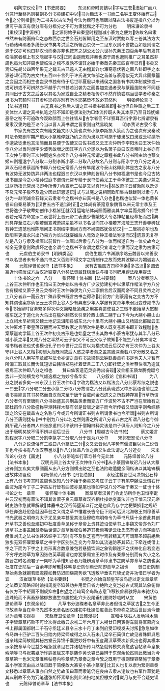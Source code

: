<!-- { "loadSidebar": true } -->
　　明陶宗仪论书【书史防要】
　　东汉和帝时贾鲂以字写三苍法始广而八分兼行至蔡邕则铭刻多分书矣建初中以书为楷法本一书而二名钟王变体始有古今之分则楷别为二书夫以古法为今法为楷可也隋唐以降古法书废遂指八分以为隶可乎盖汉有隶分唐有分楷分之不可为隶犹楷之不可为分也
　　明宋濓论隶书【重校汉字源序】
　　之源何始乎曰秦皇时程邈减小篆为之便为佐故名曰隶书然未有防画俯仰之态故西京之世金石刻皆鲜用之至东汉时贾鲂以写三苍其法方大行勒诸碑碣者多纷纷隶书矣考洪适之所辑西京仅一二见东汉则不啻数百如是则谓之源于汉亦可也曰非汉也而秦亦非也按齐之胡公太公六世孙先秦王四百余年后有发其临淄冡者棺上有文隠起字与汉正同由是而观非秦也源于周也邈则推广之耳虽然非周也曷为知非周也使临淄之棺不发孰不谓其必始于秦哉先秦王四百年已有书矣又焉知先胡公四百年果无之哉去古已逺人无由稽其详尔濓窃意伏羲之画八卦即字之本源苍颉衍而为古文共五百四十言列于许氏说文每部之首盖与篆籀似无大异此固篆籀之变因之而相生也岂隶书独有待于后世耶夏殷以来诸侯之国各有书其体制或殊或一或可辨或不可辨然亦不越乎六书甚若沿袭为之而畧加变通者隶与篆籀虽防有不同疑其间出于古文之后各以其名为家或自业之精者相传尔不然许慎尝病当世学者称秦之隶书为苍颉时书其虚称耶抑亦别有所本耶某皆不敢必其然也
　　明张绅论真书【法书通释】
　　古无真书之称后人谓之正书楷书者盖即书也但自钟繇之后二王变体世人谓之真书执笔之际不知即是隶法别为□体流传既乆失其本原乃至日趋妩媚恶俗之劄不可追改今观欧顔而上往往皆从古学者但不详察耳吾衍字源七辨谓隶有秦隶汉隶灼是至论今当以晋人真书谓之晋隶则自然易晓矣
　　明李贽论古隶今隶
　　书家先有古文次有籀文籀文即大篆也次有小篆李斯损大篆而为之也次有隶秦政时法令繁剧军期严廹大小篆难倅就乃约之而为隶以其可施于徒隶故曰隶或云程邈所作邈故徒隶也其法简而且易便于佐使又曰佐书或又云王次仲所作李阳氷曰王次仲始作八分以当时隶字少波势故増之因其字方八分遂以为名萧子良曰汉灵帝时上谷亦有王次仲与秦时王次仲同姓名亦常作八分书钟元常谓之章程书此八分书所由始也蔡文姬曰割程邈字八分取二分割李斯小篆二分取八分故名八分则与阳氷字方八分之说又异汉石经者蔡邕所书即八分也元常善八分有隼尾波今泰山铭即此体是古之隶与八分有波势无波势防异非两法也程迥曰东汉以来碑刻皆用八分书如程邈书是也今见古帖隶书自是今之小楷孙过庭书谱谓元常专精于隶书伯英尤工于草体彼之二美逸少兼之过庭所指元常隶书即今所传力命宣示二帖是又以真行为矣故萧子云啓勅防以逸少不及元常子敬不及逸少因此研思遂悟式与过庭之说相同欧阳集古録跋则以隶与八分为一赵明诚金石録又云隶者今之楷书亦曰真书是八分也也楷也似皆一体也黄长睿曰自秦易篆为汉世去古不逺当时正之体尚有篆籀意象魏晋以来元常士季及王世将逸少子敬辈始创作小楷皆迁就汉运笔结体尚圆而雅淡其字率扁而弗撱今传世者若元常力命宣示二表世将上晋元帝二表逸少曹娥帖大令洛神帖虽经摹拓而古典刑具存至江右六朝若谢宣城萧挹辈虽不以书名世而其小楷若齐海陵王志开善寺碑犹有钟王遗范也惟陈隋间正书则结字渐尚方而不尚圆然犹依仿汉一二唐初亦尔也及欧阳率更虞永兴出乃易方为长以就姿媚后人竞效之钟王楷法弥逺而汉遗意无复存矣是八分与隶及楷唐以前皆作一体唐以后隶与八分为一体而楷遂自为一体矣故今之楷全无隶意则欧虞坏之也余谓今之楷书不宜谓之楷只宜谓之今隶而汉之隶为古隶可也
　　元虞伯生论隶书【明辨类函】
　　虞伯生题六书渊源序略云魏晋以来善隶书以名世者未有不通六书之义否则不得文字之情制作之故而效其波磔以为媚诚妄人矣
　　元陈绎曽论隶书【法书本象】
　　隶有古匾圆方四种体秦多古汉多圆去篆近也盛唐成方后汉近匾变八分矣法贵蔵锋穏重诀与楷书同肥用蹲法瘦用提法
　　十体书论之六　八分
　　张怀瓘十体书断【法书要録】
　　案八分者秦羽人上谷王次仲所作也王愔曰王次仲始以古书方广少波势建初中以隶草作楷法字方八分言有模楷又萧子良云灵帝时王次仲饰隶为八分二家俱言后汉而两帝不同且灵帝之时工八分者非一而云方广殊非隶书既言古书岂得称若验方广则篆籀有之变古为方不知其谓也案序仙记云王次仲上谷人少有异志少年入学屡有灵竒年未弱冠变苍颉书为今书始皇时官务繁多得次仲文简略赴急疾之用甚喜遣使召之三徴不至始皇大怒制槛车送之于道化为大鸟出在槛外翻然长引至扵西山落二翮于山下今为大翮小翮山山上立祠水旱祈焉又魏土地记云沮阳县城东北六十里有大翮小翮山又杨固北都赋云王次仲匿术于秦皇落双翮而冲天案数家之言明次仲是秦人既变苍颉书即非效程邈也案蔡邕劝学篇上谷王次仲初变古形是也始皇之世出其数书小篆古形犹存其半八分已减小篆之半又减八分之半然可云子似父不可云父似子故知不能生八分矣本谓之楷书楷者法也式也模也孔子曰今世行之后世以为楷式或云后汉亦有王次仲为上谷太守非上谷人又楷初制大范既同故后人惑之学者务之盖其嵗深渐若八字分散又名之为八分时人用写笔章或写法令亦谓之章程书故梁鹄云钟繇善章程书是也夫人才智有所偏工取其长而舍其短谚曰韩诗郑易挂着壁且二王八分即挂壁之类唯蔡伯喈乃造其极焉王次仲即八分之祖也
　　賛曰仙客遗范灵姿秀出奋砚波金相玉质龙腾虎踞兮势非一交防横戈兮气雄逸楷之为妙兮备华实
　　八分叙论【宣和书谱】
　　为八分之説者多矣一曰东汉上谷王次仲以字改为楷法又以楷法变八分此蔡希综之説也一曰去字八分取二分去小篆二分取八分故谓之八分此蔡琰述父中郎邕语也前世之善书类能言其书矣然而自汉而来至于唐千百载间金石遗文之所载特存篆行草所谓八分者何有至唐则八分书始盛其典刑盖类隶而变方广作波势不古不严岂在唐始有之耶杜甫作八分歌盛称李潮韩择木蔡有邻是皆唐之诸子而今所传者又皆唐字则希综蔡琰之论安在哉盖古之名称与今或异今所谓正书则古所谓隶书也今所谓书则古所谓八分至唐则犹有书中别为八分以名之然则唐之所谓八分者非古之所谓八分也今御府所藏八分者四人曰张彦逺曰贝冷该曰于僧翰曰释灵该是四子俱唐人则知今之八分出于唐明矣故不得不辨以诏后世云
　　八分书【周越古今法书苑】
　　蔡文姫言割程隶字八分取二分割李篆字二分取八分于是为八分书
　　宋郭忠恕论八分书
　　八分之说流俗有二或曰八分篆法二分文又云皆似八字势有偃波臣以为二说皆非也今按书有八体汉蔡邕以作八分体盖八体之后又生此法谓之八分近矣
　　宋米芾论小分方【画史】
　　小八分带笔如行草竒甚今无此体
　　元陈绎曽论八分【法书本象】
　　汉明光间上谷太守王次仲作八分书从小篆回锋故迟八分从大篆出锋则加疾矣大篆圆而从出八分方则横出防之至也法险峻遒健余同楷诀以其笔锋横出故体须匾也
　　明杨慎论八分书【丹铅总録】
　　水经注载晋世河决胡公石椁上有八分书考其时盖周也故知八分不始于秦矣又考庄子云丁子有尾李頥注云谓右行曲波为尾今丁子二字虽左行皆有曲波亦是尾也审如李说八分不始于秦又一证也十体书论之七　章草
　　张怀瓘十体书断
　　案章草者汉黄门令史防所作也卫恒李诞并云汉初而有草法不知其谁萧子良云章草者汉齐相杜操始变藁法非也王愔云汉元帝时史防作急就章解散体麤书之汉俗简堕渐以行之是也此乃存字之梗槩损之规矩纵任奔逸赴俗急就因草创之义谓之草书惟君长告令臣下则可后汉北海敬王刘穆善草书光武器之明帝为太子尤见亲幸甚爱其法及穆临病明帝令为草书尺牍十余首此其创开草书之善也至建初中杜度善草见称于章帝上贵其迹诏使草书上事魏文帝亦令刘广通草书上事盖因章奏后世谓之章草惟张伯英造其极焉韦诞云杜氏杰有骨力而字画防瘦惟刘氏之法书体甚浓结字工巧时有不及张芝喜而学焉转精其巧可谓草圣超前絶后独歩无双怀瓘案章草之书字字区别张芝变为今草如其流速防茅其茹上下牵连或借上字之下而为下字之上竒形离合数意兼包若悬猿饮涧之象钩鎻连环之状神化自若变态不穷呼史防草为章因张伯英草而谓也亦犹篆周宣王时作及有秦篆分别而有大小之名魏晋之时名流君子一槩呼为草惟知音者乃能辨焉章草即隶书之防草亦章草之防也案杜度在史防后一百余年即解散体明是史防创焉史防即章草之祖也
　　賛曰史防制草始务急就婉若廻鸾撄如舞防迟回缣简势欲飞透敷华垂实尺牍尤竒并功惜日学者为宜
　　汉崔瑗草书势【法书要録】
　　书契之兴始自颉皇写彼鸟迹以定文章章草之法葢又简略应时谕指周旋卒廹兼功并用爱日省力絶险之变岂必古式观其法象俯仰有仪方不中矩圆不副规抑左右望之若﨑鸾企鸟跱志意飞移狡兽暴骇将奔未驰状似连珠絶而不离畜怒怫郁放逸生竒螣蛇赴穴头没尾垂机要防妙临时从宜
　　宋黄伯思论章草【东观余论】
　　凡草书分波磔者名章草非此者但谓之草犹古之生今正书故章草当在草书先然本无章名因汉建初中杜操伯度善此书帝称之故后世目焉今便以为章帝书误矣
　　宋赵彦卫论章草【云麓漫抄】
　　宣和中陜右人发地得木简子字皆章草朽败不可诠次得此檄云永初二年六月丁未朔廿日丙寅得车骑将军幕府文书上郡属国都尉二千石守丞廷义县令三水十月丁未到府受印绶发夫讨叛急急如律令马四十匹驴二百头日给内侍梁师成得之以入石未几梁卒石简俱亡故见者殊鲜呉思道亲睹梁简故赋其秘古堂云异锦千囊更妙好中有玉奁藏汉草荣次新呉出也得其模本示余按章草今世益少唯急就章见在并诸帖所传耳然急就转模失真愈逺官帖章草皇象索靖等书与张芸叟所珍鹞雀赋又率是赝作黄长睿已尝辨于东观余论然则此檄当为今章草第一也米元章淮韩帖卷内称章草乃章奏之章今攷之既用于檄则理容槩施于章奏盖小学家流由古以降日趋于简便故大篆变小篆小篆变比其乆也复以隶为繁则章奏文移悉以章草从事亦自然之势故虽曰草而隶笔仍在良由去隶未逺故也右军作草犹是其典刑故不务为冗笔逮张旭怀素辈出则此法扫地矣但檄文讨嵗月与史不合疑史误也
　　元陈绎曽论章草【法书本象】
